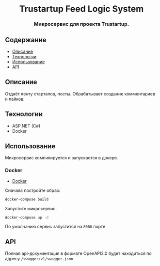 <h1 align="center"> Trustartup Feed Logic System </h1>

<h3 align="center">
  Микросервис для проекта Trustartup.
</h3>

## Содержание

-   [Описание](#описание)
-   [Технологии](#технологии)
-   [Использование](#использование)
-   [API](#api)

## Описание

Отдаёт ленту стартапов, посты. Обрабатывает создание комментариев и лайков.

## Технологии

-   ASP.NET (C#)
-   Docker

## Использование

Микросервис компилируется и запускается в докере.

### Docker

-   [Docker](https://www.docker.com/get-docker)

Сначала постройте образ:

```bash
docker-compose build
```

Запустите микросервис:

```bash
docker-compose up -d
```

По умолчанию сервис запустится на `8088` порте

## API

Полная api-документация в формате OpenAPI3.0 будет находиться по адресу `/swagger/v1/swagger.json`
